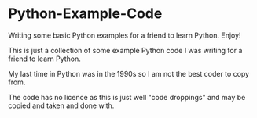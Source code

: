 Python-Example-Code
===================

Writing some basic Python examples for a friend to learn Python. Enjoy!

This is just a collection of some example Python code I was writing for a friend to learn Python.

My last time in Python was in the 1990s so I am not the best coder to copy from.

The code has no licence as this is just well "code droppings" and may be copied and taken and done with.
